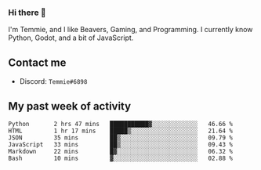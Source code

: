 ### Hi there 👋
I'm Temmie, and I like Beavers, Gaming, and Programming. I currently know Python, Godot, and a bit of JavaScript.

## Contact me
* Discord: `Temmie#6898`

## My past week of activity
<!--START_SECTION:waka-->

```text
Python       2 hrs 47 mins   ███████████▓░░░░░░░░░░░░░   46.66 %
HTML         1 hr 17 mins    █████▒░░░░░░░░░░░░░░░░░░░   21.64 %
JSON         35 mins         ██▒░░░░░░░░░░░░░░░░░░░░░░   09.79 %
JavaScript   33 mins         ██▒░░░░░░░░░░░░░░░░░░░░░░   09.43 %
Markdown     22 mins         █▓░░░░░░░░░░░░░░░░░░░░░░░   06.32 %
Bash         10 mins         ▓░░░░░░░░░░░░░░░░░░░░░░░░   02.88 %
```

<!--END_SECTION:waka-->
